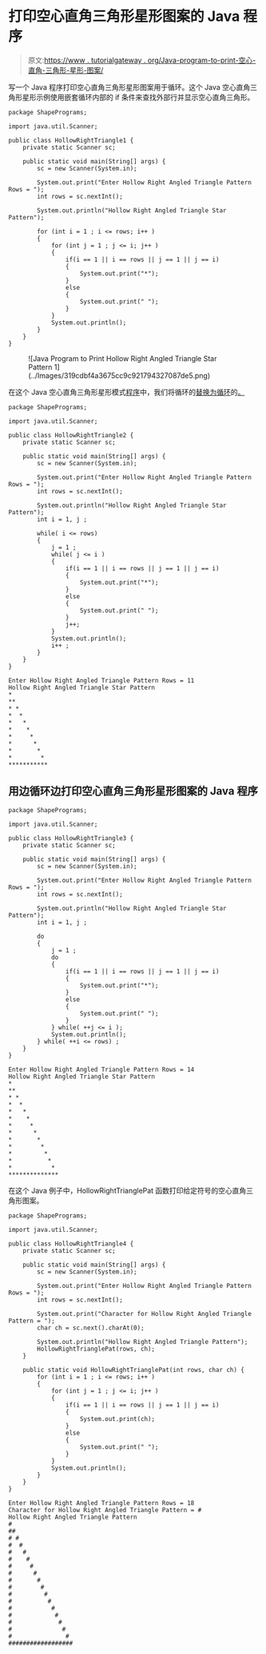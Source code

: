# 打印空心直角三角形星形图案的 Java 程序

> 原文:[https://www . tutorialgateway . org/Java-program-to-print-空心-直角-三角形-星形-图案/](https://www.tutorialgateway.org/java-program-to-print-hollow-right-angled-triangle-star-pattern/)

写一个 Java 程序打印空心直角三角形星形图案用于循环。这个 Java 空心直角三角形星形示例使用嵌套循环内部的 if 条件来查找外部行并显示空心直角三角形。

```
package ShapePrograms;

import java.util.Scanner;

public class HollowRightTriangle1 {
	private static Scanner sc;

	public static void main(String[] args) {
		sc = new Scanner(System.in);

		System.out.print("Enter Hollow Right Angled Triangle Pattern Rows = ");
		int rows = sc.nextInt();

		System.out.println("Hollow Right Angled Triangle Star Pattern");

		for (int i = 1 ; i <= rows; i++ ) 
		{
			for (int j = 1 ; j <= i; j++ ) 
			{
				if(i == 1 || i == rows || j == 1 || j == i)
				{
					System.out.print("*");
				}
				else
				{
					System.out.print(" ");
				}
			}
			System.out.println();
		}
	}
}
```

<figure class="wp-block-image size-large">![Java Program to Print Hollow Right Angled Triangle Star Pattern 1](../Images/319cdbf4a3675cc9c921794327087de5.png)</figure>

在这个 Java 空心直角三角形星形模式[程序](https://www.tutorialgateway.org/learn-java-programs/)中，我们将循环的[替换为循环](https://www.tutorialgateway.org/java-for-loop/)的[。](https://www.tutorialgateway.org/java-while-loop/)

```
package ShapePrograms;

import java.util.Scanner;

public class HollowRightTriangle2 {
	private static Scanner sc;

	public static void main(String[] args) {
		sc = new Scanner(System.in);

		System.out.print("Enter Hollow Right Angled Triangle Pattern Rows = ");
		int rows = sc.nextInt();

		System.out.println("Hollow Right Angled Triangle Star Pattern");
		int i = 1, j ;

		while( i <= rows) 
		{
			j = 1 ;
			while( j <= i ) 
			{
				if(i == 1 || i == rows || j == 1 || j == i)
				{
					System.out.print("*");
				}
				else
				{
					System.out.print(" ");
				}
				j++;
			}
			System.out.println();
			i++ ;
		}
	}
}
```

```
Enter Hollow Right Angled Triangle Pattern Rows = 11
Hollow Right Angled Triangle Star Pattern
*
**
* *
*  *
*   *
*    *
*     *
*      *
*       *
*        *
***********
```

## 用边循环边打印空心直角三角形星形图案的 Java 程序

```
package ShapePrograms;

import java.util.Scanner;

public class HollowRightTriangle3 {
	private static Scanner sc;

	public static void main(String[] args) {
		sc = new Scanner(System.in);

		System.out.print("Enter Hollow Right Angled Triangle Pattern Rows = ");
		int rows = sc.nextInt();

		System.out.println("Hollow Right Angled Triangle Star Pattern");
		int i = 1, j ;

		do
		{
			j = 1 ;
			do
			{
				if(i == 1 || i == rows || j == 1 || j == i)
				{
					System.out.print("*");
				}
				else
				{
					System.out.print(" ");
				}
			} while( ++j <= i );
			System.out.println();
		} while( ++i <= rows) ;
	}
}
```

```
Enter Hollow Right Angled Triangle Pattern Rows = 14
Hollow Right Angled Triangle Star Pattern
*
**
* *
*  *
*   *
*    *
*     *
*      *
*       *
*        *
*         *
*          *
*           *
**************
```

在这个 Java 例子中，HollowRightTrianglePat 函数打印给定符号的空心直角三角形图案。

```
package ShapePrograms;

import java.util.Scanner;

public class HollowRightTriangle4 {
	private static Scanner sc;

	public static void main(String[] args) {
		sc = new Scanner(System.in);

		System.out.print("Enter Hollow Right Angled Triangle Pattern Rows = ");
		int rows = sc.nextInt();

		System.out.print("Character for Hollow Right Angled Triangle Pattern = ");
		char ch = sc.next().charAt(0);

		System.out.println("Hollow Right Angled Triangle Pattern");
		HollowRightTrianglePat(rows, ch);
	}

	public static void HollowRightTrianglePat(int rows, char ch) {
		for (int i = 1 ; i <= rows; i++ ) 
		{
			for (int j = 1 ; j <= i; j++ ) 
			{
				if(i == 1 || i == rows || j == 1 || j == i)
				{
					System.out.print(ch);
				}
				else
				{
					System.out.print(" ");
				}
			}
			System.out.println();
		}
	}
}
```

```
Enter Hollow Right Angled Triangle Pattern Rows = 18
Character for Hollow Right Angled Triangle Pattern = #
Hollow Right Angled Triangle Pattern
#
##
# #
#  #
#   #
#    #
#     #
#      #
#       #
#        #
#         #
#          #
#           #
#            #
#             #
#              #
#               #
##################
```